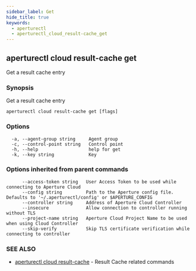```yaml
---
sidebar_label: Get
hide_title: true
keywords:
  - aperturectl
  - aperturectl_cloud_result-cache_get
---
```


<!-- markdownlint-disable -->

## aperturectl cloud result-cache get

Get a result cache entry

### Synopsis

Get a result cache entry

```
aperturectl cloud result-cache get [flags]
```

### Options

```
  -a, --agent-group string     Agent group
  -c, --control-point string   Control point
  -h, --help                   help for get
  -k, --key string             Key
```

### Options inherited from parent commands

```
      --access-token string   User Access Token to be used while connecting to Aperture Cloud
      --config string         Path to the Aperture config file. Defaults to '~/.aperturectl/config' or $APERTURE_CONFIG
      --controller string     Address of Aperture Cloud Controller
      --insecure              Allow connection to controller running without TLS
      --project-name string   Aperture Cloud Project Name to be used when using Cloud Controller
      --skip-verify           Skip TLS certificate verification while connecting to controller
```

### SEE ALSO

- [aperturectl cloud result-cache](/reference/aperture-cli/aperturectl/cloud/result-cache/result-cache.md) - Result Cache related commands
